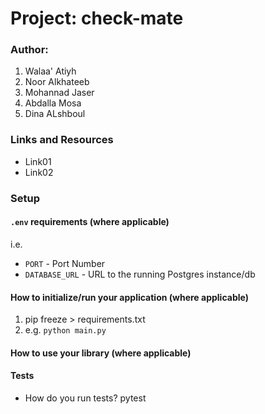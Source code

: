 
# Project: check-mate

### Author: 
1. Walaa' Atiyh 
2. Noor Alkhateeb
3. Mohannad Jaser
4. Abdalla Mosa
5. Dina ALshboul

### Links and Resources

- Link01
- Link02

### Setup

#### `.env` requirements (where applicable)

i.e.

- `PORT` - Port Number
- `DATABASE_URL` - URL to the running Postgres instance/db

#### How to initialize/run your application (where applicable)
 1. pip freeze > requirements.txt 
 2. e.g. `python main.py`

#### How to use your library (where applicable)

#### Tests

- How do you run tests? 
  pytest
